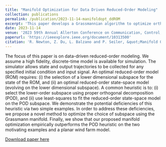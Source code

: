 ```yaml
---
title: "Manifold Optimization for Data Driven Reduced-Order Modeling"
collection: publications
permalink: /publication/2023-11-14-manifoldopt_ddROM
excerpt: 'This paper develops a Grassmannian algorithm to optimize orthogonally projected reduced-order models.'
date: 2023-11-14
venue: '2023 59th Annual Allerton Conference on Communication, Control, and Computing (Allerton)'
paperurl: 'https://ieeexplore.ieee.org/document/10313500'
citation: 'R. Newton, Z. Du, L. Balzano and P. Seiler, &quot;Manifold Optimization for Data Driven Reduced-Order Modeling,&quot; <i>2023 59th Annual Allerton Conference on Communication, Control, and Computing (Allerton) </i>, Monticello, IL, USA, 2023, pp. 1-6, doi: 10.1109/Allerton58177.2023.10313500.'
---
```

The focus of this paper is on data-driven reduced-order modeling. We assume a high fidelity, discrete-time model is available for simulation. The simulator allows state and output trajectories to be collected for any specified initial condition and input signal. An optimal reduced-order model (ROM) requires: (i) the selection of a lower dimensional subspace for the state of the ROM, and (ii) an optimal reduced-order state-space model (evolving on the lower dimensional subspace). A common heuristic is to: (i) select the lower-order subspace using proper orthogonal decomposition (POD), and (ii) use least-squares to fit the reduced-order state-space model on the POD subspace. We demonstrate the potential deficiencies of this heuristic via two simple examples. In order to address these deficiencies, we propose a novel method to optimize the choice of subspace using the Grassmann manifold. Finally, we show that our proposed manifold optimization empirically outperforms the POD heuristic on the two motivating examples and a planar wind farm model.

[Download paper here](https://ieeexplore.ieee.org/document/10313500)
